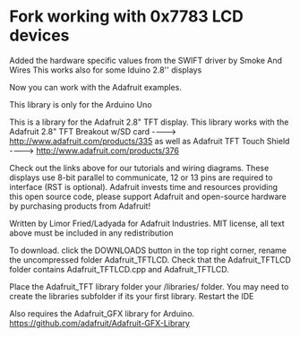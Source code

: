 # Fork working with 0x7783 LCD devices

Added the hardware specific values from the SWIFT driver by Smoke And Wires
This works also for some Iduino 2.8'' displays

Now you can work with the Adafruit examples.

This library is only for the Arduino Uno


This is a library for the Adafruit 2.8" TFT display.
This library works with the Adafruit 2.8" TFT Breakout w/SD card
  ----> http://www.adafruit.com/products/335
as well as Adafruit TFT Touch Shield
  ----> http://www.adafruit.com/products/376
 
Check out the links above for our tutorials and wiring diagrams.
These displays use 8-bit parallel to communicate, 12 or 13 pins are required
to interface (RST is optional).
Adafruit invests time and resources providing this open source code,
please support Adafruit and open-source hardware by purchasing
products from Adafruit!

Written by Limor Fried/Ladyada for Adafruit Industries.
MIT license, all text above must be included in any redistribution

To download. click the DOWNLOADS button in the top right corner, rename the uncompressed folder Adafruit_TFTLCD. Check that the Adafruit_TFTLCD folder contains Adafruit_TFTLCD.cpp and Adafruit_TFTLCD.

Place the Adafruit_TFT library folder your <arduinosketchfolder>/libraries/ folder. You may need to create the libraries subfolder if its your first library. Restart the IDE

Also requires the Adafruit_GFX library for Arduino. https://github.com/adafruit/Adafruit-GFX-Library
